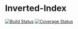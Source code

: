 # Inverted-Index

[![Build Status](https://travis-ci.org/andela-tAdedotun/Inverted-Index.svg?branch=master)](https://travis-ci.org/andela-tAdedotun/Inverted-Index)
[![Coverage Status](https://coveralls.io/repos/github/andela-tAdedotun/Inverted-Index/badge.svg?branch=master)](https://coveralls.io/github/andela-tAdedotun/Inverted-Index?branch=master)
